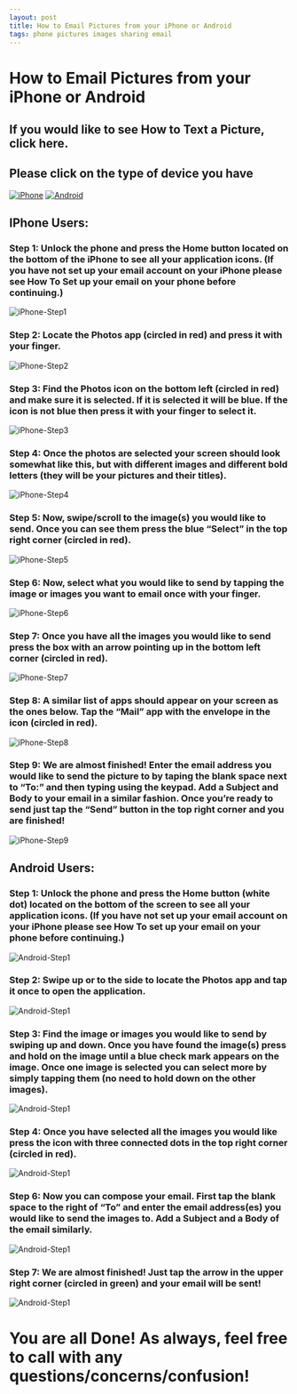```yaml
---
layout: post
title: How to Email Pictures from your iPhone or Android
tags: phone pictures images sharing email
---
```










# **How to Email Pictures from your iPhone or Android**

## If you would like to see How to Text a Picture, click here.


## Please click on the type of device you have

[![iPhone](https://github.com/jalague/jalague.github.io/blob/master/img/htemailpic/p2.PNG?raw=true)](#iphone-users:)
[![Android](https://github.com/jalague/jalague.github.io/blob/master/img/htemailpic/p1.PNG?raw=true)](#android-users)

## **IPhone Users:**

### Step 1: Unlock the phone and press the Home button located on the bottom of the iPhone to see all your application icons. (If you have not set up your email account on your iPhone please see How To Set up your email on your phone before continuing.)
![iPhone-Step1](https://github.com/jalague/jalague.github.io/blob/master/img/htemailpic/p3.PNG?raw=true)


### Step 2: Locate the Photos app (circled in red) and press it with your finger.
![iPhone-Step2](https://github.com/jalague/jalague.github.io/blob/master/img/htemailpic/p4.PNG?raw=true)


### Step 3: Find the Photos icon on the bottom left (circled in red) and make sure it is selected. If it is selected it will be blue. If the icon is not blue then press it with your finger to select it.
![iPhone-Step3](https://github.com/jalague/jalague.github.io/blob/master/img/htemailpic/p5.PNG?raw=true)


### Step 4: Once the photos are selected your screen should look somewhat like this, but with different images and different bold letters (they will be your pictures and their titles).
![iPhone-Step4](https://github.com/jalague/jalague.github.io/blob/master/img/htemailpic/p6.PNG?raw=true)


### Step 5: Now, swipe/scroll to the image(s) you would like to send. Once you can see them press the blue “Select” in the top right corner (circled in red).
![iPhone-Step5](https://github.com/jalague/jalague.github.io/blob/master/img/htemailpic/p7.PNG?raw=true)

### Step 6: Now, select what you would like to send by tapping the image or images you want to email once with your finger.
![iPhone-Step6](https://github.com/jalague/jalague.github.io/blob/master/img/htemailpic/p8.PNG?raw=true)

### Step 7: Once you have all the images you would like to send press the box with an arrow pointing up in the bottom left corner (circled in red).
![iPhone-Step7](https://github.com/jalague/jalague.github.io/blob/master/img/htemailpic/p9.PNG?raw=true)

### Step 8: A similar list of apps should appear on your screen as the ones below. Tap the “Mail” app with the envelope in the icon (circled in red).
![iPhone-Step8](https://github.com/jalague/jalague.github.io/blob/master/img/htemailpic/p10.PNG?raw=true)

### Step 9: We are almost finished! Enter the email address you would like to send the picture to by taping the blank space next to “To:” and then typing using the keypad. Add a Subject and Body to your email in a similar fashion. Once you’re ready to send just tap the “Send” button in the top right corner and you are finished!
![iPhone-Step9](https://github.com/jalague/jalague.github.io/blob/master/img/htemailpic/p11.PNG?raw=true)



## **Android Users**:

### Step 1: Unlock the phone and press the Home button (white dot) located on the bottom of the screen to see all your application icons. (If you have not set up your email account on your iPhone please see How To set up your email on your phone before continuing.)
![Android-Step1](https://github.com/jalague/jalague.github.io/blob/master/img/htemailpic/p12.PNG?raw=true)

### Step 2: Swipe up or to the side to locate the Photos app and tap it once to open the application.
![Android-Step1](https://github.com/jalague/jalague.github.io/blob/master/img/htemailpic/p13.PNG?raw=true)

### Step 3: Find the image or images you would like to send by swiping up and down. Once you have found the image(s) press and hold on the image until a blue check mark appears on the image. Once one image is selected you can select more by simply tapping them (no need to hold down on the other images).
![Android-Step1](https://github.com/jalague/jalague.github.io/blob/master/img/htemailpic/p14.PNG?raw=true)

### Step 4: Once you have selected all the images you would like press the icon with three connected dots in the top right corner (circled in red).
![Android-Step1](https://github.com/jalague/jalague.github.io/blob/master/img/htemailpic/p15.PNG?raw=true)

### Step 6: Now you can compose your email. First tap the blank space to the right of “To” and enter the email address(es) you would like to send the images to. Add a Subject and a Body of the email similarly.
![Android-Step1](https://github.com/jalague/jalague.github.io/blob/master/img/htemailpic/p16.PNG?raw=true)

### Step 7: We are almost finished! Just tap the arrow in the upper right corner (circled in green) and your email will be sent!
![Android-Step1](https://github.com/jalague/jalague.github.io/blob/master/img/htemailpic/p17.PNG?raw=true)



# You are all Done! As always, feel free to call with any questions/concerns/confusion!
